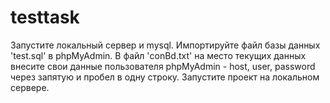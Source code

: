 # testtask
Запустите локальный сервер и mysql.
Импортируйте файл базы данных 'test.sql' в phpMyAdmin.
В файл 'conBd.txt' на место текущих данных внесите свои данные пользователя phpMyAdmin - host, user, password через запятую и пробел в одну строку.
Запустите проект на локальном сервере.
